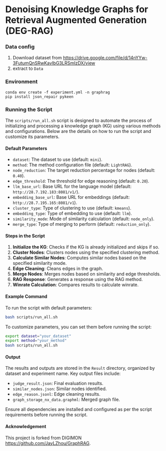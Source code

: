 # Denoising Knowledge Graphs for Retrieval Augmented Generation (DEG-RAG)

### Data config

1. Download dataset from https://drive.google.com/file/d/14nYYw-3FutumQnSRwKavIbG3LRSmIzDX/view
2. extract to `Data`

### Environment

```
conda env create -f experiment.yml -n graphrag
pip install json_repair pykeen
```

### Running the Script

The `scripts/run_all.sh` script is designed to automate the process of initializing and processing a knowledge graph (KG) using various methods and configurations. Below are the details on how to run the script and customize its parameters.

#### Default Parameters
- `dataset`: The dataset to use (default: `mini`).
- `method`: The method configuration file (default: `LightRAG`).
- `node_reduction`: The target reduction percentage for nodes (default: `0.40`).
- `edge_threshold`: The threshold for edge reasoning (default: `0.20`).
- `llm_base_url`: Base URL for the language model (default: `http://28.7.192.183:8081/v1/`).
- `embedding_base_url`: Base URL for embeddings (default: `http://28.7.195.165:8081/v1`).
- `cluster_type`: Type of clustering to use (default: `kmeans`).
- `embedding_type`: Type of embedding to use (default: `llm`).
- `similarity_mode`: Mode of similarity calculation (default: `node_only`).
- `merge_type`: Type of merging to perform (default: `reduction_only`).

#### Steps in the Script
1. **Initialize the KG**: Checks if the KG is already initialized and skips if so.
2. **Cluster Nodes**: Clusters nodes using the specified clustering method.
3. **Calculate Similar Nodes**: Computes similar nodes based on the specified similarity mode.
4. **Edge Cleaning**: Cleans edges in the graph.
5. **Merge Nodes**: Merges nodes based on similarity and edge thresholds.
6. **RAG Response**: Generates a response using the RAG method.
7. **Winrate Calculation**: Compares results to calculate winrate.

#### Example Command
To run the script with default parameters:
```bash
bash scripts/run_all.sh
```
To customize parameters, you can set them before running the script:
```bash
export dataset="your_dataset"
export method="your_method"
bash scripts/run_all.sh
```

#### Output
The results and outputs are stored in the `Result` directory, organized by dataset and experiment name. Key output files include:
- `judge_result.json`: Final evaluation results.
- `similar_nodes.json`: Similar nodes identified.
- `edge_reason.jsonl`: Edge cleaning results.
- `graph_storage_nx_data.graphml`: Merged graph file.

Ensure all dependencies are installed and configured as per the script requirements before running the script.

#### Acknowledgement
This project is forked from DIGIMON https://github.com/JayLZhou/GraphRAG.